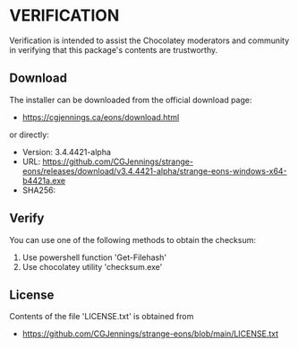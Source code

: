 # VERIFICATION
Verification is intended to assist the Chocolatey moderators and community in verifying that this package's contents are trustworthy.

## Download
The installer can be downloaded from the official download page:

- https://cgjennings.ca/eons/download.html

or directly:
- Version: 3.4.4421-alpha
- URL: https://github.com/CGJennings/strange-eons/releases/download/v3.4.4421-alpha/strange-eons-windows-x64-b4421a.exe
- SHA256: 

## Verify
You can use one of the following methods to obtain the checksum:

1. Use powershell function 'Get-Filehash'
2. Use chocolatey utility 'checksum.exe'


## License
Contents of the file 'LICENSE.txt' is obtained from 

- https://github.com/CGJennings/strange-eons/blob/main/LICENSE.txt
